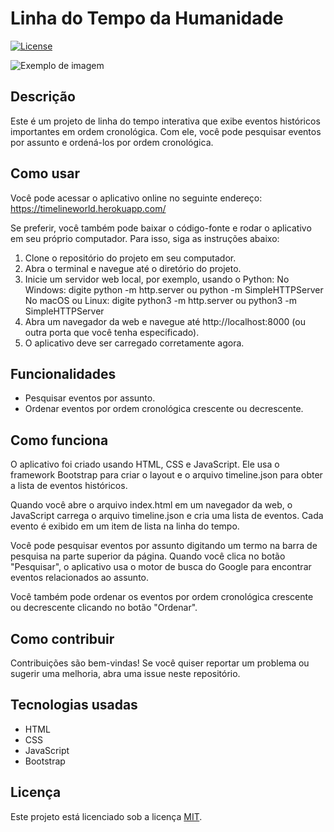 # Linha do Tempo da Humanidade

[![License](https://img.shields.io/badge/License-MIT-blue.svg)](https://opensource.org/licenses/MIT)

![Exemplo de imagem](https://prnt.sc/VRxbl6f5DotQ)

## Descrição

Este é um projeto de linha do tempo interativa que exibe eventos históricos importantes em ordem cronológica. Com ele, você pode pesquisar eventos por assunto e ordená-los por ordem cronológica.

## Como usar

Você pode acessar o aplicativo online no seguinte endereço: https://timelineworld.herokuapp.com/

Se preferir, você também pode baixar o código-fonte e rodar o aplicativo em seu próprio computador. Para isso, siga as instruções abaixo:

1. Clone o repositório do projeto em seu computador.
2. Abra o terminal e navegue até o diretório do projeto.
3. Inicie um servidor web local, por exemplo, usando o Python:
  No Windows: digite python -m http.server ou python -m SimpleHTTPServer
  No macOS ou Linux: digite python3 -m http.server ou python3 -m SimpleHTTPServer
4. Abra um navegador da web e navegue até http://localhost:8000 (ou outra porta que você tenha especificado).
5. O aplicativo deve ser carregado corretamente agora.

## Funcionalidades

- Pesquisar eventos por assunto.
- Ordenar eventos por ordem cronológica crescente ou decrescente.

## Como funciona

O aplicativo foi criado usando HTML, CSS e JavaScript. Ele usa o framework Bootstrap para criar o layout e o arquivo timeline.json para obter a lista de eventos históricos.

Quando você abre o arquivo index.html em um navegador da web, o JavaScript carrega o arquivo timeline.json e cria uma lista de eventos. Cada evento é exibido em um item de lista na linha do tempo.

Você pode pesquisar eventos por assunto digitando um termo na barra de pesquisa na parte superior da página. Quando você clica no botão "Pesquisar", o aplicativo usa o motor de busca do Google para encontrar eventos relacionados ao assunto.

Você também pode ordenar os eventos por ordem cronológica crescente ou decrescente clicando no botão "Ordenar".

## Como contribuir

Contribuições são bem-vindas! Se você quiser reportar um problema ou sugerir uma melhoria, abra uma issue neste repositório.

## Tecnologias usadas

- HTML
- CSS
- JavaScript
- Bootstrap

## Licença

Este projeto está licenciado sob a licença [MIT](https://opensource.org/licenses/MIT).
